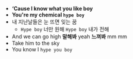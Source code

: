- **‘Cause I know what you like boy**
- **You're my chemical `hype boy`**
- 내 지난날들은 눈 뜨면 잊는 꿈
  - `Hype boy` 너만 원해 `Hype boy` 내가 전해
- And we can go high **말해봐** yeah **느껴봐** mm mm
- Take him to the sky
- You know I `hype you boy`

